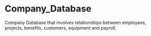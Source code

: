 # Company_Database
Company Database that involves relationships between employees, projects, benefits, customers, equipment and payroll.

